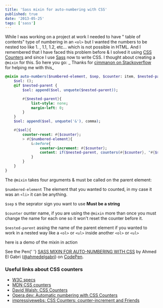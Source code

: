 ```yaml
---
title: 'Sass mixin for auto-numbering with CSS'
published: true
date: '2013-05-25'
tags: ['sass']
---
```


While I was working on a project at work I needed to have " table of contents"
type of numbering in an `<ol>` but I wanted the numbers to be nested too like 1.
, 1.1, 1.2, etc... which is not possible in HTML. And I remembered that I have
faced this problem before &amp; I solved it using
[CSS Counters](https://developer.mozilla.org/en-US/docs/Web/Guide/CSS/Counters)
and since I use [Sass](http://sass-lang.com/) now to write CSS. I thought about
creating a `@mixin` for this. So here you go: _ Thanks for
[cimmanon on Stackoverflow](http://stackoverflow.com/questions/16645824/check-for-a-variable-in-sass-mixin-print-it-if-its-defined/16648360?noredirect=1#16648360)
for helping me with this_

```sass
@mixin auto-numbers($numbered-element, $sep, $counter: item, $nested-parent: false ){
    $sel: ();
    @if $nested-parent {
        $sel: append($sel, unquote($nested-parent));

        #{$nested-parent}{
            list-style: none;
            margin-left: 0;
        }
    }
    $sel: append($sel, unquote('&'), comma);

    #{$sel}{
        counter-reset: #{$counter};
        > #{$numbered-element}{
            &:before{
                counter-increment: #{$counter};
                content: if($nested-parent, counters(#{$counter}, "#{$sep} ") "#{$sep} ", counter(#{$counter}) "#{$sep} ") ;
            }
        }
    }
}
```

The `@mixin` takes four arguments & must be called on the parent element:

`$numbered-element` The element that you wanted to counted, in my case it was an
`<li>` it can be anything.

`$sep` s the seprator sign you want to use <b>Must be a string</b>

`$counter` ounter name, if you are using the `@mixin` more than once you must
change the name for each one so it won't reset the counter before it.

`$nested-parent` assing the name of the parent element if you wanted to work in
a nested way like a `<ol>` or `<ul>` inside another `<ol>` or `<ul>`

here is a demo of the mixin in action

<p
  data-height="400"
  data-theme-id="0"
  data-slug-hash="bsIhF"
  data-default-tab="result"
  className="codepen"
>
  See the Pen{' '}
  <a href="http://codepen.io/ahmedelgabri/pen/bsIhF/">SASS MIXIN FOR AUTO-NUMBERING WITH CSS</a>
  by Ahmed El Gabri (<a href="http://codepen.io/ahmedelgabri">@ahmedelgabri</a>)
  on <a href="http://codepen.io">CodePen</a>.
</p>
<script async src="//codepen.io/assets/embed/ei.js"></script>

### Useful links about CSS counters

- [W3C specs](http://www.w3.org/TR/CSS21/generate.html)
- [MDN CSS counters](https://developer.mozilla.org/en-US/docs/Web/Guide/CSS/Counters)
- [David Walsh: CSS Counters](http://davidwalsh.name/css-counters)
- [Opera dev: Automatic numbering with CSS Counters](http://dev.opera.com/articles/view/automatic-numbering-with-css-counters/)
- [impressivewebs: CSS Counters: counter-increment and Friends](http://www.impressivewebs.com/css-counter-increment/)
